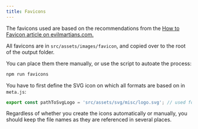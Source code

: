 ```yaml
---
title: Favicons
---
```


The favicons used are based on the recommendations from the [How to Favicon article on evilmartians.com.](https://evilmartians.com/chronicles/how-to-favicon-in-2021-six-files-that-fit-most-needs)

All favicons are in `src/assets/images/favicon`, and copied over to the root of the output folder.

You can place them there manually, or use the script to autoate the process:

```bash
npm run favicons
```

You have to first define the SVG icon on which all formats are based on in `meta.js`:

```js
export const pathToSvgLogo = 'src/assets/svg/misc/logo.svg'; // used for favicon generation
```

Regardless of whether you create the icons automatically or manually, you should keep the file names as they are referenced in several places.

